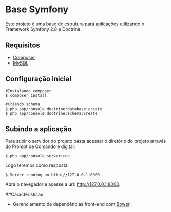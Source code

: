 # Base Symfony
Este projeto é uma base de estrutura para aplicações utilizando o Framework Symfony 2.8 e Doctrine.

## Requisitos
* [Composer](https://getcomposer.org/)
* [MySQL](https://www.mysql.com/)

## Configuração inicial
```
#Instalando composer
$ composer install
```
```
#Criando schema
$ php app/console doctrine:database:create
$ php app/console doctrine:schema:create
```

## Subindo a aplicação
Para subir o servidor do projeto basta acessar o diretório do projeto através do Prompt de Comando e digitar:
```
$ php app/console server:run
```
Logo teremos como resposta:
```
$ Server running on http://127.0.0.1:8000
```
Abra o navegador e acesse a url: http://127.0.0.1:8000.

##Características
* Gerenciamento de dependências front-end com [Bower](https://bower.io/).

